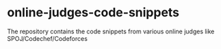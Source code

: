# online-judges-code-snippets
The repository contains the code snippets from various online judges like SPOJ/Codechef/Codeforces
